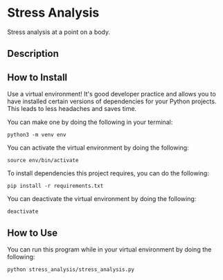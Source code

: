 # Stress Analysis

Stress analysis at a point on a body.

## Description



## How to Install

Use a virtual environment! It's good developer practice and allows you to have installed certain versions of dependencies for your Python projects. This leads to less headaches and saves time.

You can make one by doing the following in your terminal:

```shell
python3 -m venv env
```

You can activate the virtual environment by doing the following:

```shell
source env/bin/activate
```

To install dependencies this project requires, you can do the following:

```shell
pip install -r requirements.txt
```

You can deactivate the virtual environment by doing the following:

```shell
deactivate
```

## How to Use

You can run this program while in your virtual environment by doing the following:

```shell
python stress_analysis/stress_analysis.py
```
